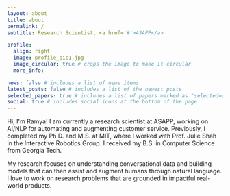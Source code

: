 ```yaml
---
layout: about
title: about
permalink: /
subtitle: Research Scientist, <a href='#'>ASAPP</a>

profile:
  align: right
  image: profile_pic1.jpg
  image_circular: true # crops the image to make it circular
  more_info:

news: false # includes a list of news items
latest_posts: false # includes a list of the newest posts
selected_papers: true # includes a list of papers marked as "selected={true}"
social: true # includes social icons at the bottom of the page
---
```


Hi, I'm Ramya! I am currently a research scientist at ASAPP, working on AI/NLP for automating and augmenting customer service. Previously, I completed my Ph.D. and M.S. at MIT, where I worked with Prof. Julie Shah in the Interactive Robotics Group. I received my B.S. in Computer Science from Georgia Tech.

My research focuses on understanding conversational data and building models that can then assist and augment humans through natural language. I love to work on research problems that are grounded in impactful real-world products.